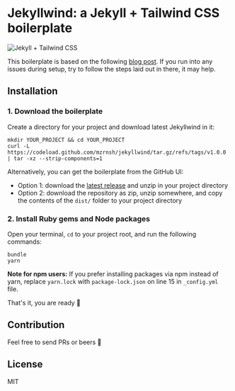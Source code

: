# Jekyllwind: a Jekyll + Tailwind CSS boilerplate

![Jekyll + Tailwind CSS](https://mzrn.sh/assets/uploads/jekyll-tailwindcss.png)

This boilerplate is based on the following [blog post](https://mzrn.sh/2022/04/09/starting-a-blank-jekyll-site-with-tailwind-css-in-2022/). If you run into any
issues during setup, try to follow the steps laid out in there, it may help.

## Installation

### 1. Download the boilerplate
Create a directory for your project and download latest Jekyllwind in it:

```shell
mkdir YOUR_PROJECT && cd YOUR_PROJECT
curl -L https://codeload.github.com/mzrnsh/jekyllwind/tar.gz/refs/tags/v1.0.0 | tar -xz --strip-components=1
```

Alternatively, you can get the boilerplate from the GitHub UI:

- Option 1: download the [latest release](https://github.com/mzrnsh/jekyllwind/releases/latest) and unzip in your project directory
- Option 2: download the repository as zip, unzip somewhere, and copy the contents of the `dist/` folder to your project directory

### 2. Install Ruby gems and Node packages
Open your terminal, `cd` to your project root, and run the following commands:

```shell
bundle
yarn
```

**Note for npm users:** If you prefer installing packages via npm instead of yarn, replace `yarn.lock` with `package-lock.json` on line 15 in `_config.yml` file.

That's it, you are ready 🎉


## Contribution

Feel free to send PRs or beers 🙌

## License
MIT
